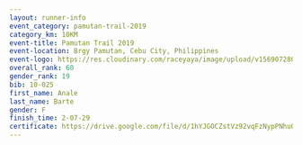 ```yaml
---
layout: runner-info 
event_category: pamutan-trail-2019 
category_km: 10KM 
event-title: Pamutan Trail 2019 
event-location: Brgy Pamutan, Cebu City, Philippines 
event-logo: https://res.cloudinary.com/raceyaya/image/upload/v1569072806/logo/pamutan-trail_d8abrj.jpg 
overall_rank: 60
gender_rank: 19
bib: 10-025
first_name: Anale
last_name: Barte
gender: F
finish_time: 2-07-29
certificate: https://drive.google.com/file/d/1hYJGOCZstVz92vqFzNypPNhuO1qeGZ2F/view?usp=sharing
---
```

